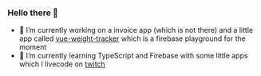 ### Hello there 👋

- 🔭 I’m currently working on a invoice app (which is not there) and a little app called [vue-weight-tracker](https://github.com/r0ulito/vue-weight-tracker) which is a firebase playground for the moment
- 🌱 I’m currently learning TypeScript and Firebase with some little apps which I livecode on [twitch](https://twitch.tv/r0ulito)
<!--- ⚡ I'm also preparing a Udemy course about a secret topic-->

<!--
**r0ulito/r0ulito** is a ✨ _special_ ✨ repository because its `README.md` (this file) appears on your GitHub profile.

Here are some ideas to get you started:

- 🔭 I’m currently working on ...
- 🌱 I’m currently learning ...
- 👯 I’m looking to collaborate on ...
- 🤔 I’m looking for help with ...
- 💬 Ask me about ...
- 📫 How to reach me: ...
- 😄 Pronouns: ...
- ⚡ Fun fact: ...
-->
